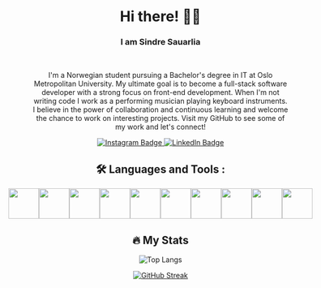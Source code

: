 <link rel="stylesheet" href="https://cdn.jsdelivr.net/gh/devicons/devicon@latest/devicon.min.css">
<div align="center">

<h1> Hi there! 👋🏼 </h1>

<h3>I am Sindre Sauarlia</h3>


<br>

<p>
I'm a Norwegian student pursuing a Bachelor's degree in IT at Oslo Metropolitan University. My ultimate goal is to become a full-stack software developer with a strong focus on front-end development. When I'm not writing code I work as a performing musician playing keyboard instruments. I believe in the power of collaboration and continuous learning and welcome the chance to work on interesting projects. Visit my GitHub to see some of my work and let's connect!
</p>

<div id="badges">
<!--  <a href="https://www.facebook.com/sindre.sauarlia/">
    <img src="https://img.shields.io/badge/Facebook-1877F2?style=for-the-badge&logo=facebook&logoColor=white" alt="Facebook Badge"/>
  </a>
  -->
  <a href="https://www.instagram.com/sindresauarlia/">
    <img src="https://img.shields.io/badge/Instagram-E4405F?style=for-the-badge&logo=instagram&logoColor=white" alt="Instagram Badge"/>
  </a>
  <a href="https://www.linkedin.com/in/sindre-sauarlia/">
    <img src="https://img.shields.io/badge/LinkedIn-blue?style=for-the-badge&logo=linkedin&logoColor=white" alt="LinkedIn Badge"/>
  </a>
</div>


<h2> 🛠 Languages and Tools : </h2>
<div style="display: flex; flex: 1 1 auto; justify-content: center">
<img style="width: 60px;" src="https://cdn.jsdelivr.net/gh/devicons/devicon/icons/html5/html5-original.svg" />
<img style="width: 60px;" src="https://cdn.jsdelivr.net/gh/devicons/devicon/icons/css3/css3-original.svg" />
<img style="width: 60px;" src="https://cdn.jsdelivr.net/gh/devicons/devicon/icons/javascript/javascript-original.svg" />
<img style="width: 60px;" src="https://cdn.jsdelivr.net/gh/devicons/devicon/icons/tailwindcss/tailwindcss-plain.svg" />
<img style="width: 60px;" src="https://cdn.jsdelivr.net/gh/devicons/devicon/icons/react/react-original.svg" />
<img style="width: 60px;" src="https://cdn.buttercms.com/kvaKsz41SICJGw27Ic5K" />
<img style="width: 60px;" src="https://cdn.jsdelivr.net/gh/devicons/devicon/icons/nextjs/nextjs-line.svg" />
<img style="width: 60px;" src="https://cdn.jsdelivr.net/gh/devicons/devicon/icons/java/java-original.svg" />    
<img style="width: 60px;" src="https://cdn.jsdelivr.net/gh/devicons/devicon/icons/python/python-original.svg" />
<img style="width: 60px;" src="https://cdn.jsdelivr.net/gh/devicons/devicon/icons/electron/electron-original.svg" />
</div>

<h2> 🔥 My Stats</h2>

![Top Langs](https://github-readme-stats.vercel.app/api/top-langs/?username=sindreSau&layout=compact)
<br>

[![GitHub Streak](https://streak-stats.demolab.com/?user=DenverCoder1&theme=dark)](https://git.io/streak-stats)

